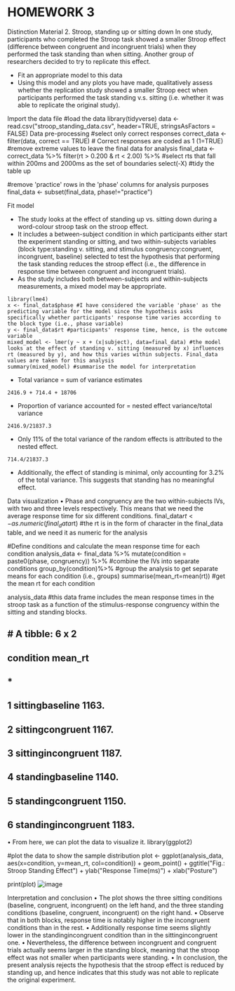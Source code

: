 # HOMEWORK 3
 Distinction Material
2. Stroop, standing up or sitting down 
In one study, participants who completed the Stroop task showed a smaller
Stroop effect (difference between congruent and incongruent trials) when they
performed the task standing than when sitting. Another group of researchers decided to try to replicate this effect.

- Fit an appropriate model to this data
- Using this model and any plots you have made, qualitatively assess whether the replication study showed a smaller Stroop eect when participants performed the task standing v.s. sitting (i.e. whether it was able to replicate the original study). 

Import the data file
#load the data 
library(tidyverse)
data <- read.csv("stroop_standing_data.csv",
                 header=TRUE, stringsAsFactors = FALSE)
Data pre-processing
#select only correct responses
correct_data <- filter(data, 
                       correct == TRUE) # Correct responses are coded as 1 (1=TRUE)
#remove extreme values to leave the final data for analysis
final_data <- correct_data %>%
  filter(rt > 0.200 & rt < 2.00) %>% #select rts that fall within 200ms and 2000ms as the set of boundaries
   select(-X) #tidy the table up

#remove 'practice' rows in the 'phase' columns for analysis purposes
final_data <- subset(final_data, phase!="practice")

Fit model  
- The study looks at the effect of standing up vs. sitting down during a word-colour stroop task on the stroop effect. 
- It includes a between-subject condition in which participants either start the experiment standing or sitting, and two within-subjects variables (block type:standing v. sitting, and stimulus congruency:congruent, incongruent, baseline) selected to test the hypothesis that performing the task standing reduces the stroop effect (i.e., the difference in response time between congruent and incongruent trials). 
- As the study includes both between-subjects and within-subjects measurements, a mixed model may be appropriate.
```{r}
library(lme4)
x <- final_data$phase #I have considered the variable 'phase' as the predicting variable for the model since the hypothesis asks specifically whether participants' response time varies according to the block type (i.e., phase variable)
y <- final_data$rt #participants' response time, hence, is the outcome variable
mixed_model <- lmer(y ~ x + (x|subject), data=final_data) #the model looks at the effect of standing v. sitting (measured by x) influences rt (measured by y), and how this varies within subjects. Final_data values are taken for this analysis
summary(mixed_model) #summarise the model for interpretation
```
- Total variance = sum of variance estimates 
```{r}
2416.9 + 714.4 + 18706 
```
- Proportion of variance accounted for = nested effect variance/total variance
```{r}
2416.9/21837.3
```
- Only 11% of the total variance of the random effects is attributed to the nested effect.
```{r}
714.4/21837.3
```
- Additionally, the effect of standing is minimal, only accounting for 3.2% of the total variance. This suggests that standing has no meaningful effect.

Data visualization
•	Phase and congruency are the two within-subjects IVs, with two and three levels respectively. This means that we need the average response time for six different conditions.
final_data$rt <- as.numeric(final_data$rt) #the rt is in the form of character in the final_data table, and we need it as numeric for the analysis 

#Define conditions and calculate the mean response time for each condition
analysis_data <- final_data %>%
  mutate(condition = paste0(phase, congruency)) %>% #combine the IVs into separate conditions
  group_by(condition)%>% #group the analysis to get separate means for each condition (i.e., groups)
   summarise(mean_rt=mean(rt)) #get the mean rt for each condition
 
analysis_data #this data frame includes the mean response times in the stroop task as a function of the stimulus-response congruency within the sitting and standing blocks. 
## # A tibble: 6 x 2
##   condition           mean_rt
## * <chr>                 <dbl>
## 1 sittingbaseline       1163.
## 2 sittingcongruent      1167.
## 3 sittingincongruent    1187.
## 4 standingbaseline      1140.
## 5 standingcongruent     1150.
## 6 standingincongruent   1183.
•	From here, we can plot the data to visualize it.
library(ggplot2)

#plot the data to show the sample distribution
plot <- ggplot(analysis_data, aes(x=condition, y=mean_rt, col=condition)) + 
  geom_point() +
  ggtitle("Fig.: Stroop Standing Effect") + 
  ylab("Response Time(ms)") + xlab("Posture")

print(plot)
![image](https://user-images.githubusercontent.com/79974568/110116432-660fea80-7daf-11eb-8d55-04e6e85e0cf1.png)


Interpretation and conclusion
•	The plot shows the three sitting conditions (baseline, congruent, incongruent) on the left hand, and the three standing conditions (baseline, congruent, incongruent) on the right hand.
•	Observe that in both blocks, response time is notably higher in the incongruent conditions than in the rest.
•	Additionally response time seems slightly lower in the standingincongruent condition than in the sittingincongruent one.
•	Nevertheless, the difference between incongruent and congruent trials actually seems larger in the standing block, meaning that the stroop effect was not smaller when participants were standing.
•	In conclusion, the present analysis rejects the hypothesis that the stroop effect is reduced by standing up, and hence indicates that this study was not able to replicate the original experiment.

